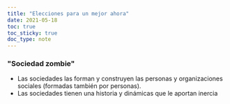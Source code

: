 ```yaml
---
title: "Elecciones para un mejor ahora"
date: 2021-05-18
toc: true
toc_sticky: true
doc_type: note
---
```


### "Sociedad zombie"
- Las sociedades las forman y construyen las personas y organizaciones sociales (formadas también por personas). 
- Las sociedades tienen una historia y dinámicas que le aportan inercia
